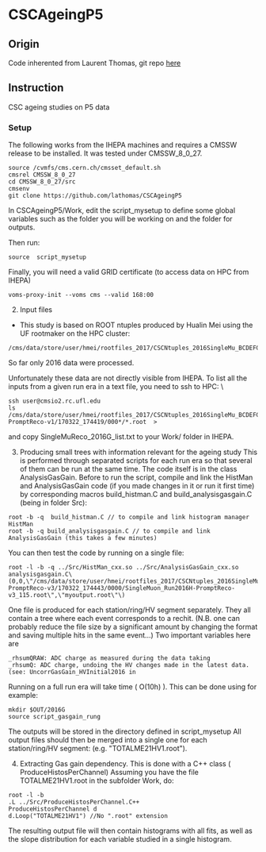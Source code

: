 # CSCAgeingP5

## Origin
Code inherented from Laurent Thomas, git repo [here](https://github.com/lathomas/CSCAgeingP5)

## Instruction
CSC ageing studies on P5 data

### Setup 

The following works from the IHEPA machines and requires a CMSSW release to be installed.
It was tested under CMSSW_8_0_27.
 
 ```
source /cvmfs/cms.cern.ch/cmsset_default.sh
cmsrel CMSSW_8_0_27 
cd CMSSW_8_0_27/src
cmsenv 
git clone https://github.com/lathomas/CSCAgeingP5  
```

In CSCAgeingP5/Work, edit the script_mysetup to define some global variables such as the folder you will be working on and the folder for outputs. 

Then run: 

```
source  script_mysetup
```

Finally, you will need a valid GRID certificate (to access data on HPC from IHEPA)

```
voms-proxy-init --voms cms --valid 168:00 
```

2. Input files 
- This study is based on ROOT ntuples produced by Hualin Mei using the UF rootmaker on the HPC cluster:

```
/cms/data/store/user/hmei/rootfiles_2017/CSCNtuples_2016SingleMu_BCDEFGH_promptReco/SingleMuon/
```

So far only 2016 data were processed. 

Unfortunately these data are not directly visible from IHEPA.
To list all the inputs from a given run era 	  in a text file, you need to ssh to HPC: \

```
ssh user@cmsio2.rc.ufl.edu
ls /cms/data/store/user/hmei/rootfiles_2017/CSCNtuples_2016SingleMu_BCDEFGH_promptReco/SingleMuon/crab_SingleMuon_Run2016G-PromptReco-v1/170322_174419/000*/*.root  >  
```

and copy SingleMuReco_2016G_list.txt to your Work/ folder in IHEPA. 


3. Producing small trees with information relevant for the ageing study 
This is performed through separated scripts for each run era so that several of them can be run at the same time. 
The code itself is in the class AnalysisGasGain. 
Before to run the script, compile and link the HistMan and AnalysisGasGain code (if you made changes in it or run it first time) by corresponding macros build_histman.C and build_analysisgasgain.C (being in folder Src):

```
root -b -q  build_histman.C // to compile and link histogram manager HistMan
root -b -q build_analysisgasgain.C // to compile and link AnalysisGasGain (this takes a few minutes)
```

You can then test the code by running on a single file: 

```
root -l -b -q ../Src/HistMan_cxx.so ../Src/AnalysisGasGain_cxx.so analysisgasgain.C\(0,0,\"/cms/data/store/user/hmei/rootfiles_2017/CSCNtuples_2016SingleMu_BCDEFGH_promptReco/SingleMuon/crab_SingleMuon_Run2016H-PromptReco-v3/170322_174443/0000/SingleMuon_Run2016H-PromptReco-v3_115.root\",\"myoutput.root\"\) 
```

One file is produced for each station/ring/HV segment separately. They all contain a tree where each event corresponds to a rechit. 
(N.B. one can probably reduce the file size by a significant amount by changing the format and saving multiple hits in the same event...)
Two important variables here are 

```
_rhsumQRAW: ADC charge as measured during the data taking
_rhsumQ: ADC charge, undoing the HV changes made in the latest data. (see: UncorrGasGain_HVInitial2016 in 
```

Running on a full run era will take time ( O(10h) ). 
This can be done using for example: 

```
mkdir $OUT/2016G
source script_gasgain_rung
```

The outputs will be stored in the directory defined in script_mysetup 
All output files should then be merged into a single one for each station/ring/HV segment: (e.g. "TOTALME21HV1.root"). 

4. Extracting Gas gain dependency. 
This is done with a C++ class ( ProduceHistosPerChannel) 
Assuming you have the file TOTALME21HV1.root in the subfolder Work, do: 

```
root -l -b 
.L ../Src/ProduceHistosPerChannel.C++
ProduceHistosPerChannel d
d.Loop("TOTALME21HV1") //No ".root" extension 
```

The resulting output file will then contain histograms with all fits, as well as the slope distribution for each variable studied in a single histogram. 
